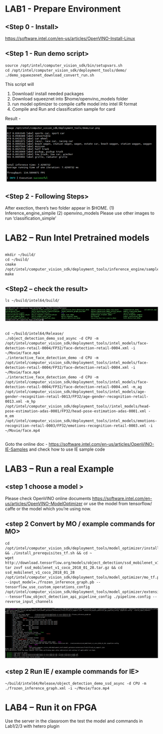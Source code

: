 # LAB1 - Prepare Environment

## <Step 0 - Install> 
https://software.intel.com/en-us/articles/OpenVINO-Install-Linux

## <Step 1 - Run demo script>
```
source /opt/intel/computer_vision_sdk/bin/setupvars.sh
cd /opt/intel/computer_vision_sdk/deployment_tools/demo/
./demo_squeezenet_download_convert_run.sh
```

This script will 
1. Download/ install needed packages 
2. Download squeeznet into $home/openvino_models folder
3. run model optimizer to compile caffe model into intel IR format
4. Compile and Run and classification sample for card

Result - 

![out put result - click the link to show image](images/01.png)
 
## <Step 2 - Following Steps>
After exection, there’s two folder appear in $HOME. (1) Inference_engine_simpile (2) openvino_models
Please use other images to run ‘classification_simple’ 

# LAB2 – Run Intel Pretrained models
## <Step1 build Sample Code>
```
mkdir ~/build/
cd ~/build/
cmake /opt/intel/computer_vision_sdk/deployment_tools/inference_engine/samples/
make
```

## <Step2 – check the result>
```
ls ~/build/intel64/build/
```

![out put result - click the link to show image](images\02.png)
 

## <Step3 execute a command>
```
cd ~/build/intel64/Release/
./object_detection_demo_ssd_async -d CPU -m /opt/intel/computer_vision_sdk/deployment_tools/intel_models/face-detection-retail-0004/FP32/face-detection-retail-0004.xml -i ~/Movie/face.mp4
./interactive_face_detection_demo -d CPU -m /opt/intel/computer_vision_sdk/deployment_tools/intel_models/face-detection-retail-0004/FP32/face-detection-retail-0004.xml -i ~/Movie/face.mp4
./interactive_face_detection_demo -d CPU -m /opt/intel/computer_vision_sdk/deployment_tools/intel_models/face-detection-retail-0004/FP32/face-detection-retail-0004.xml -m_ag /opt/intel/computer_vision_sdk/deployment_tools/intel_models/age-gender-recognition-retail-0013/FP32/age-gender-recognition-retail-0013.xml -m_hp /opt/intel/computer_vision_sdk/deployment_tools//intel_models/head-pose-estimation-adas-0001/FP32/head-pose-estimation-adas-0001.xml -m_em /opt/intel/computer_vision_sdk/deployment_tools/intel_models/emotions-recognition-retail-0003/FP32/emotions-recognition-retail-0003.xml -i ~/Movie/face.mp4
```

## <step4 Following Study>
Goto the online doc - https://software.intel.com/en-us/articles/OpenVINO-IE-Samples and check how to use IE sample code

# LAB3 – Run a real Example

## <step 1 choose a model > 
Please check OpenVINO online documents https://software.intel.com/en-us/articles/OpenVINO-ModelOptimizer or use the model from tensorflow/ caffe or the model which you’re using now.

## <step 2 Convert by MO / example commands for MO>
```
cd /opt/intel/computer_vision_sdk/deployment_tools/model_optimizer/install_prerequisites/ && ./install_prerequisites_tf.sh && cd ~
wget http://download.tensorflow.org/models/object_detection/ssd_mobilenet_v1_coco_2018_01_28.tar.gz
tar zxvf ssd_mobilenet_v1_coco_2018_01_28.tar.gz && cd ssd_mobilenet_v1_coco_2018_01_28
/opt/intel/computer_vision_sdk/deployment_tools/model_optimizer/mo_tf.py --input_model=./frozen_inference_graph.pb --tensorflow_use_custom_operations_config /opt/intel/computer_vision_sdk/deployment_tools/model_optimizer/extensions/front/tf/ssd_v2_support.json --tensorflow_object_detection_api_pipeline_config ./pipeline.config --reverse_input_channels
```

![out put result - click the link to show image](images\03.png)


## <step 2 Run IE / example commands for IE>
```
~/build/intel64/Release/object_detection_demo_ssd_async -d CPU -m ./frozen_inference_graph.xml -i ~/Movie/face.mp4 
```


# LAB4 – Run it on FPGA
Use the server in the classroom the test the model and commands in Lab1/2/3 with hetero plugin


